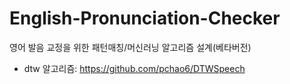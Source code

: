 # English-Pronunciation-Checker
영어 발음 교정을 위한 패턴매칭/머신러닝 알고리즘 설계(베타버전)
- dtw 알고리즘: https://github.com/pchao6/DTWSpeech